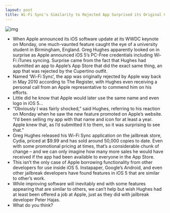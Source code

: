 ```yaml
---
layout: post
title: Wi-Fi Sync's Similarity to Rejected App Surprised its Original Creator
---
```

![img](http://media.idownloadblog.com/wp-content/uploads/2011/06/Side-by-side-comparison-of-Wi-Fi-Sync-logos.jpeg)
* When Apple announced its iOS software update at its WWDC keynote on Monday, one much-vaunted feature caught the eye of a university student in Birmingham, England. Greg Hughes apparently looked on in surprise as Apple announced iOS 5’s PC-Free credentials including Wi-Fi iTunes syncing. Surprise came from the fact that Hughes had submitted an app to Apple’s App Store that did the exact same thing, an app that was rejected by the Cupertino outfit.
* Named ‘Wi-Fi Sync‘, the app was originally rejected by Apple way back in May 2010 according to The Register, with Hughes even receiving a personal call from an Apple representative to commend him on his efforts.
* Little did he know that Apple would later use the same name and even logo in iOS 5…
* “Obviously I was fairly shocked,” said Hughes, referring to his reaction on Monday when he saw the new feature promoted on Apple’s website. “I’d been selling my app with that name and icon for at least a year. Apple knew that, as I’d submitted it to them, so it was surprising to see that.”
* Greg Hughes released his Wi-Fi Sync application on the jailbreak store, Cydia, priced at $9.99 and has sold around 50,000 copies to date. Even with some promotional pricing at times, that’s a considerable chunk of change – and we can only imagine how many more sales he would have received if the app had been available to everyone in the App Store.
* This isn’t the only case of Apple borrowing functionality from other developers for use inside iOS 5. Instapaper, Google’s Android, and even other jailbreak developers have found features in iOS 5 that are similar to other’s work.
* While improving software will inevitably end with some features appearing that are similar to others, we can’t help but wish Hughes had at least been offered a job at Apple, just as they did with jailbreak developer Peter Hajas.
* What do you think?

